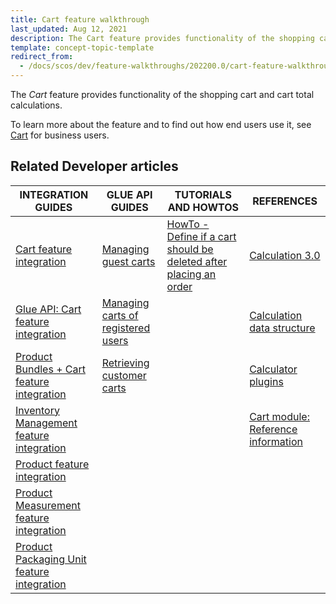 ```yaml
---
title: Cart feature walkthrough
last_updated: Aug 12, 2021
description: The Cart feature provides functionality of the shopping cart and cart total calculations
template: concept-topic-template
redirect_from:
  - /docs/scos/dev/feature-walkthroughs/202200.0/cart-feature-walkthrough/cart-feature-walkthrough.html
---
```


The _Cart_ feature provides functionality of the shopping cart and cart total calculations.

To learn more about the feature and to find out how end users use it, see [Cart](/docs/scos/user/features/cart-feature-overview/cart-feature-overview.html) for business users.

## Related Developer articles

|INTEGRATION GUIDES  | GLUE API GUIDES | TUTORIALS AND HOWTOS | REFERENCES |
|---------|---------|---------|---------|
|  [Cart feature integration](/docs/scos/dev/feature-integration-guides/cart-feature-integration.html) |  [Managing guest carts](/docs/marketplace/dev/glue-api-guides/guest-carts/managing-guest-carts.html) | [HowTo - Define if a cart should be deleted after placing an order](/docs/scos/dev/tutorials-and-howtos/howtos/feature-howtos/howto-define-if-a-cart-should-be-deleted-after-placing-an-order.html)  | [Calculation 3.0](/docs/scos/dev/feature-walkthroughs/cart-feature-walkthrough/calculation-3-0.html) |
| [Glue API: Cart feature integration](/docs/scos/dev/feature-integration-guides/glue-api/glue-api-cart-feature-integration.html)  |  [Managing carts of registered users](/docs/marketplace/dev/glue-api-guides/carts-of-registered-users/managing-carts-of-registered-users.html) |   | [Calculation data structure](/docs/scos/dev/feature-walkthroughs/cart-feature-walkthrough/calculation-data-structure.html) |
| [Product Bundles + Cart feature integration](/docs/scos/dev/feature-integration-guides/product-bundles-cart-feature-integration.html) | [Retrieving customer carts](/docs/scos/dev/glue-api-guides/managing-customers/retrieving-customer-carts.html)  |   |  [Calculator plugins](/docs/scos/dev/feature-walkthroughs/cart-feature-walkthrough/calculator-plugins.html) |
| [Inventory Management feature integration](/docs/scos/dev/feature-integration-guides/inventory-management-feature-integration.html) |   |   | [Cart module: Reference information](/docs/scos/dev/feature-walkthroughs/cart-feature-walkthrough/cart-module-reference-information.html)  |
| [Product feature integration](/docs/scos/dev/feature-integration-guides/product-feature-integration.html) |   |   |   |
| [Product Measurement feature integration](/docs/scos/dev/feature-integration-guides/product-measurement-unit-feature-integration.html)  |   |   |   |
| [Product Packaging Unit feature integration](/docs/scos/dev/feature-integration-guides/packaging-units-feature-integration.html)   |   |   |   |
